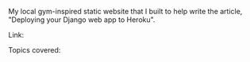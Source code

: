My local gym-inspired static website that I built to help write the article, "Deploying your Django web app to Heroku".

Link:

Topics covered:

